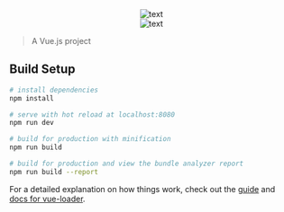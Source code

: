 <div align="center">
  <img src="src/assets/readme.jpeg" alt="text" title="Title" />
</div>

<div align="center">
  <img src="src/assets/readme.jpeg" alt="text" title="Title" />
</div>




> A Vue.js project

## Build Setup

``` bash
# install dependencies
npm install

# serve with hot reload at localhost:8080
npm run dev

# build for production with minification
npm run build

# build for production and view the bundle analyzer report
npm run build --report
```

For a detailed explanation on how things work, check out the [guide](http://vuejs-templates.github.io/webpack/) and [docs for vue-loader](http://vuejs.github.io/vue-loader).
